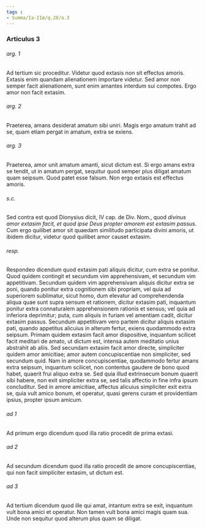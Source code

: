 ```yaml
---
tags : 
- Summa/Ia-IIæ/q.28/a.3
---
```


### Articulus 3

###### arg. 1
Ad tertium sic proceditur. Videtur quod extasis non sit effectus amoris. Extasis enim quandam alienationem importare videtur. Sed amor non semper facit alienationem, sunt enim amantes interdum sui compotes. Ergo amor non facit extasim.

###### arg. 2
Praeterea, amans desiderat amatum sibi uniri. Magis ergo amatum trahit ad se, quam etiam pergat in amatum, extra se exiens.

###### arg. 3
Praeterea, amor unit amatum amanti, sicut dictum est. Si ergo amans extra se tendit, ut in amatum pergat, sequitur quod semper plus diligat amatum quam seipsum. Quod patet esse falsum. Non ergo extasis est effectus amoris.

###### s.c.
Sed contra est quod Dionysius dicit, IV cap. de Div. Nom., quod *divinus amor extasim facit, et quod ipse Deus propter amorem est extasim passus*. Cum ergo quilibet amor sit quaedam similitudo participata divini amoris, ut ibidem dicitur, videtur quod quilibet amor causet extasim.

###### resp.
Respondeo dicendum quod extasim pati aliquis dicitur, cum extra se ponitur. Quod quidem contingit et secundum vim apprehensivam, et secundum vim appetitivam. Secundum quidem vim apprehensivam aliquis dicitur extra se poni, quando ponitur extra cognitionem sibi propriam, vel quia ad superiorem sublimatur, sicut homo, dum elevatur ad comprehendenda aliqua quae sunt supra sensum et rationem, dicitur extasim pati, inquantum ponitur extra connaturalem apprehensionem rationis et sensus; vel quia ad inferiora deprimitur; puta, cum aliquis in furiam vel amentiam cadit, dicitur extasim passus. Secundum appetitivam vero partem dicitur aliquis extasim pati, quando appetitus alicuius in alterum fertur, exiens quodammodo extra seipsum. Primam quidem extasim facit amor dispositive, inquantum scilicet facit meditari de amato, ut dictum est, intensa autem meditatio unius abstrahit ab aliis. Sed secundam extasim facit amor directe, simpliciter quidem amor amicitiae; amor autem concupiscentiae non simpliciter, sed secundum quid. Nam in amore concupiscentiae, quodammodo fertur amans extra seipsum, inquantum scilicet, non contentus gaudere de bono quod habet, quaerit frui aliquo extra se. Sed quia illud extrinsecum bonum quaerit sibi habere, non exit simpliciter extra se, sed talis affectio in fine infra ipsum concluditur. Sed in amore amicitiae, affectus alicuius simpliciter exit extra se, quia vult amico bonum, et operatur, quasi gerens curam et providentiam ipsius, propter ipsum amicum.

###### ad 1
Ad primum ergo dicendum quod illa ratio procedit de prima extasi.

###### ad 2
Ad secundum dicendum quod illa ratio procedit de amore concupiscentiae, qui non facit simpliciter extasim, ut dictum est.

###### ad 3
Ad tertium dicendum quod ille qui amat, intantum extra se exit, inquantum vult bona amici et operatur. Non tamen vult bona amici magis quam sua. Unde non sequitur quod alterum plus quam se diligat.

